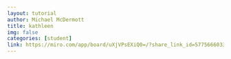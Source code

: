 ```yaml
---
layout: tutorial
author: Michael McDermott
title: kathleen
img: false
categories: [student]
link: https://miro.com/app/board/uXjVPsEXiQ0=/?share_link_id=577566603346
---
```


